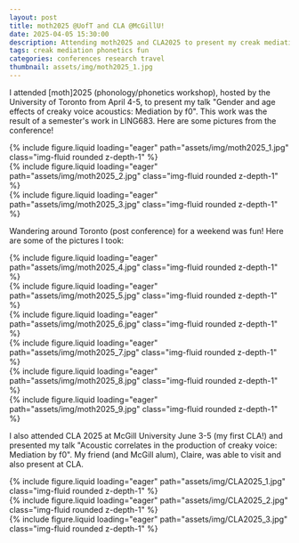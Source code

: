 ```yaml
---
layout: post
title: moth2025 @UofT and CLA @McGillU!
date: 2025-04-05 15:30:00
description: Attending moth2025 and CLA2025 to present my creak mediation work and a bit of sight-seeing in Toronto
tags: creak mediation phonetics fun
categories: conferences research travel
thumbnail: assets/img/moth2025_1.jpg
---
```


I attended [moth]2025 (phonology/phonetics workshop), hosted by the University of Toronto from April 4-5, to present my talk "Gender and age effects of creaky voice acoustics: Mediation by f0". This work was the result of a semester's work in LING683. Here are some pictures from the conference!

<div class="row mt-3">
    <div class="col-sm mt-3 mt-md-0">
        {% include figure.liquid loading="eager" path="assets/img/moth2025_1.jpg" class="img-fluid rounded z-depth-1" %}
    </div>
    <div class="col-sm mt-3 mt-md-0">
        {% include figure.liquid loading="eager" path="assets/img/moth2025_2.jpg" class="img-fluid rounded z-depth-1" %}
    </div>
    <div class="col-sm mt-3 mt-md-0">
        {% include figure.liquid loading="eager" path="assets/img/moth2025_3.jpg" class="img-fluid rounded z-depth-1" %}
    </div>
</div>  
  
  
Wandering around Toronto (post conference) for a weekend was fun! Here are some of the pictures I took:

<div class="row mt-3">
    <div class="col-sm mt-3 mt-md-0">
        {% include figure.liquid loading="eager" path="assets/img/moth2025_4.jpg" class="img-fluid rounded z-depth-1" %}
    </div>
    <div class="col-sm mt-3 mt-md-0">
        {% include figure.liquid loading="eager" path="assets/img/moth2025_5.jpg" class="img-fluid rounded z-depth-1" %}
    </div>
    <div class="col-sm mt-3 mt-md-0">
        {% include figure.liquid loading="eager" path="assets/img/moth2025_6.jpg" class="img-fluid rounded z-depth-1" %}
    </div>
</div>

<div class="row mt-3">
    <div class="col-sm mt-3 mt-md-0">
        {% include figure.liquid loading="eager" path="assets/img/moth2025_7.jpg" class="img-fluid rounded z-depth-1" %}
    </div>
    <div class="col-sm mt-3 mt-md-0">
        {% include figure.liquid loading="eager" path="assets/img/moth2025_8.jpg" class="img-fluid rounded z-depth-1" %}
    </div>
    <div class="col-sm mt-3 mt-md-0">
        {% include figure.liquid loading="eager" path="assets/img/moth2025_9.jpg" class="img-fluid rounded z-depth-1" %}
    </div>
</div>

I also attended CLA 2025 at McGill University June 3-5 (my first CLA!) and presented my talk "Acoustic correlates in the production of creaky voice: Mediation by f0". My friend (and McGill alum), Claire, was able to visit and also present at CLA.

<div class="row mt-3">
    <div class="col-sm mt-3 mt-md-0">
        {% include figure.liquid loading="eager" path="assets/img/CLA2025_1.jpg" class="img-fluid rounded z-depth-1" %}
    </div>
    <div class="col-sm mt-3 mt-md-0">
        {% include figure.liquid loading="eager" path="assets/img/CLA2025_2.jpg" class="img-fluid rounded z-depth-1" %}
    </div>
    <div class="col-sm mt-3 mt-md-0">
        {% include figure.liquid loading="eager" path="assets/img/CLA2025_3.jpg" class="img-fluid rounded z-depth-1" %}
    </div>
</div>
